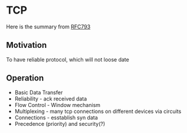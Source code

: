 # TCP 
Here is the summary from [RFC793](https://datatracker.ietf.org/doc/html/rfc793)
## Motivation
To have reliable protocol, which will not loose date

## Operation
* Basic Data Transfer
* Reliability - ack received data
* Flow Control - Window mechanism
* Multiplexing - many tcp connections on different devices via circuits
* Connections - esstablish syn data
* Precedence (priority) and security(?)

  
